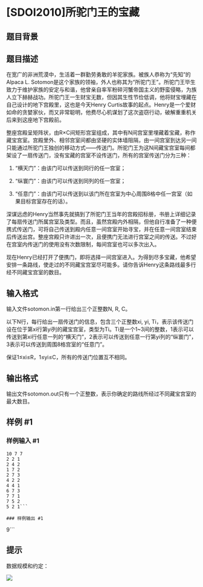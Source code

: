# [SDOI2010]所驼门王的宝藏

## 题目背景



## 题目描述

在宽广的非洲荒漠中，生活着一群勤劳勇敢的羊驼家族。被族人恭称为“先知”的Alpaca L. Sotomon是这个家族的领袖，外人也称其为“所驼门王”。所驼门王毕生致力于维护家族的安定与和谐，他曾亲自率军粉碎河蟹帝国主义的野蛮侵略，为族人立下赫赫战功。所驼门王一生财宝无数，但因其生性节俭低调，他将财宝埋藏在自己设计的地下宫殿里，这也是今天Henry Curtis故事的起点。Henry是一个爱财如命的贪婪家伙，而又非常聪明，他费尽心机谋划了这次盗窃行动，破解重重机关后来到这座地下宫殿前。

整座宫殿呈矩阵状，由R×C间矩形宫室组成，其中有N间宫室里埋藏着宝藏，称作藏宝宫室。宫殿里外、相邻宫室间都由坚硬的实体墙阻隔，由一间宫室到达另一间只能通过所驼门王独创的移动方式——传送门。所驼门王为这N间藏宝宫室每间都架设了一扇传送门，没有宝藏的宫室不设传送门，所有的宫室传送门分为三种：

1. “横天门”：由该门可以传送到同行的任一宫室；

2. “纵寰门”：由该门可以传送到同列的任一宫室；

3. “任意门”：由该门可以传送到以该门所在宫室为中心周围8格中任一宫室（如果目标宫室存在的话）。

深谋远虑的Henry当然事先就搞到了所驼门王当年的宫殿招标册，书册上详细记录了每扇传送门所属宫室及类型。而且，虽然宫殿内外相隔，但他自行准备了一种便携式传送门，可将自己传送到殿内任意一间宫室开始寻宝，并在任意一间宫室结束后传送出宫。整座宫殿只许进出一次，且便携门无法进行宫室之间的传送。不过好在宫室内传送门的使用没有次数限制，每间宫室也可以多次出入。

现在Henry已经打开了便携门，即将选择一间宫室进入。为得到尽多宝藏，他希望安排一条路线，使走过的不同藏宝宫室尽可能多。请你告诉Henry这条路线最多行经不同藏宝宫室的数目。


## 输入格式

输入文件sotomon.in第一行给出三个正整数N, R, C。

以下N行，每行给出一扇传送门的信息，包含三个正整数xi, yi, Ti，表示该传送门设在位于第xi行第yi列的藏宝宫室，类型为Ti。Ti是一个1~3间的整数，1表示可以传送到第xi行任意一列的“横天门”，2表示可以传送到任意一行第yi列的“纵寰门”，3表示可以传送到周围8格宫室的“任意门”。

保证1≤xi≤R，1≤yi≤C，所有的传送门位置互不相同。


## 输出格式

输出文件sotomon.out只有一个正整数，表示你确定的路线所经过不同藏宝宫室的最大数目。


## 样例 #1

### 样例输入 #1
```
10 7 7
2 2 1
2 4 2
1 7 2
2 7 3
4 2 2
4 4 1
6 7 3
7 7 1
7 5 2
5 2 1```

### 样例输出 #1

```
9```

## 提示

数据规模和约定：

![](https://cdn.luogu.com.cn/upload/pic/1594.png)

